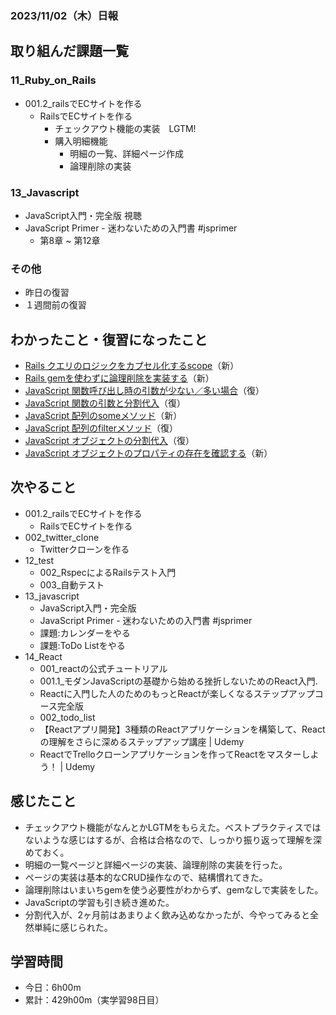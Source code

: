 ### 2023/11/02（木）日報
## 取り組んだ課題一覧

### 11_Ruby_on_Rails
  - 001.2_railsでECサイトを作る
    - RailsでECサイトを作る 
      - チェックアウト機能の実装　LGTM!
      - 購入明細機能
        - 明細の一覧、詳細ページ作成
        - 論理削除の実装

### 13_Javascript
  - JavaScript入門・完全版 視聴
  - JavaScript Primer - 迷わないための入門書 #jsprimer
    - 第8章 ~ 第12章

### その他
<!-- - ブログ執筆
  - [【Rails】flash[:notice]とか書くから、flashのキーはシンボルだと思ってたら「文字列」だった](https://tatsuki-ju.hatenablog.com/entry/2023/10/25/155851) -->
<!-- - 模写コーディング
  - [作って学ぶコーディング学習サイト](https://code-step.com/)
    - [【入門編】recipemenu](https://github.com/imahoritatsuki/copyingCoding/tree/main/introductory-recipemenu/output) -->
<!-- - 関連書籍
  - [Good Code, Bad Code ～持続可能な開発のためのソフトウェアエンジニア的思考](https://amzn.asia/d/7NzMcZp) -->
<!-- - 関連記事・動画
  - [初心者プログラマが犯しがちな過ち25選](https://qiita.com/rana_kualu/items/379eefb3a40c6b44cb92) -->
- 昨日の復習
- １週間前の復習

## わかったこと・復習になったこと
  - [Rails クエリのロジックをカプセル化するscope](https://www.notion.so/Rails-scope-ed69d336b7774647b125765e62441669?pvs=4)（新）
  - [Rails gemを使わずに論理削除を実装する](https://www.notion.so/Rails-gem-a1bf44ca5a6d412bb4e6f42f604aeca1?pvs=4)（新）
  - [JavaScript 関数呼び出し時の引数が少ない／多い場合](https://www.notion.so/JavaScript-ef20618d5e614d36a7d20d3cdaea50c5?pvs=4)（復）
  - [JavaScript 関数の引数と分割代入](https://www.notion.so/JavaScript-184d7945195c41ad88ecd452166f4bb7?pvs=4)（復）
  - [JavaScript 配列のsomeメソッド](https://www.notion.so/JavaScript-some-4884c742820049e284d991c52f54c0f7?pvs=4)（新）
  - [JavaScript 配列のfilterメソッド](https://www.notion.so/JavaScript-filter-b8f55aacf5cd49e1abc14c0fc9176e0f?pvs=4)（復）
  - [JavaScript オブジェクトの分割代入](https://www.notion.so/JavaScript-82ed1b81e2bb41be8aebf66118c63aac?pvs=4)（復）
  - [JavaScript オブジェクトのプロパティの存在を確認する](https://www.notion.so/JavaScript-0bddcc27027f4038b2f34a9976bb24c7?pvs=4)（新）

## 次やること
  - 001.2_railsでECサイトを作る
    - RailsでECサイトを作る
  - 002_twitter_clone
    - Twitterクローンを作る
- 12_test
  - 002_RspecによるRailsテスト入門
  - 003_自動テスト
- 13_javascript
  - JavaScript入門・完全版
  - JavaScript Primer - 迷わないための入門書 #jsprimer
  - 課題:カレンダーをやる
  - 課題:ToDo Listをやる
- 14_React
  - 001_reactの公式チュートリアル
  - 001.1_モダンJavaScriptの基礎から始める挫折しないためのReact入門.
  - Reactに入門した人のためのもっとReactが楽しくなるステップアップコース完全版
  - 002_todo_list
  - 【Reactアプリ開発】3種類のReactアプリケーションを構築して、Reactの理解をさらに深めるステップアップ講座 | Udemy
  - ReactでTrelloクローンアプリケーションを作ってReactをマスターしよう！ | Udemy

## 感じたこと
- チェックアウト機能がなんとかLGTMをもらえた。ベストプラクティスではないような感じはするが、合格は合格なので、しっかり振り返って理解を深めておく。
- 明細の一覧ページと詳細ページの実装、論理削除の実装を行った。
- ページの実装は基本的なCRUD操作なので、結構慣れてきた。
- 論理削除はいまいちgemを使う必要性がわからず、gemなしで実装をした。
- JavaScriptの学習も引き続き進めた。
- 分割代入が、2ヶ月前はあまりよく飲み込めなかったが、今やってみると全然単純に感じられた。


## 学習時間
- 今日：6h00m
- 累計：429h00m（実学習98日目）

